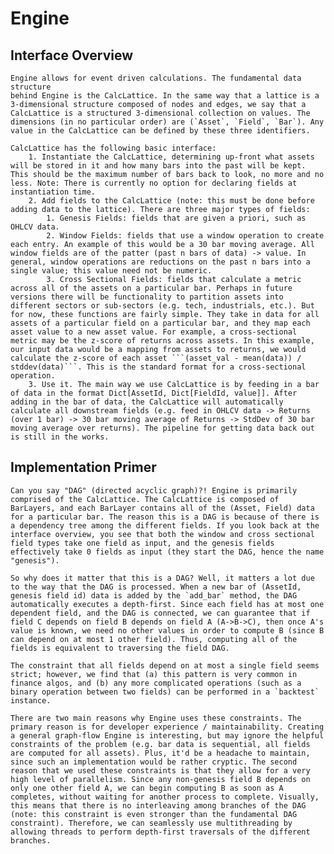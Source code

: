 # Engine

## Interface Overview
    Engine allows for event driven calculations. The fundamental data structure
    behind Engine is the CalcLattice. In the same way that a lattice is a 3-dimensional structure composed of nodes and edges, we say that a CalcLattice is a structured 3-dimensional collection on values. The dimensions (in no particular order) are (`Asset`, `Field`, `Bar`). Any value in the CalcLattice can be defined by these three identifiers.

    CalcLattice has the following basic interface:
        1. Instantiate the CalcLattice, determining up-front what assets will be stored in it and how many bars into the past will be kept. This should be the maximum number of bars back to look, no more and no less. Note: There is currently no option for declaring fields at instantiation time.
        2. Add fields to the CalcLattice (note: this must be done before adding data to the lattice). There are three major types of fields:
            1. Genesis Fields: fields that are given a priori, such as OHLCV data.
            2. Window Fields: fields that use a window operation to create each entry. An example of this would be a 30 bar moving average. All window fields are of the patter (past n bars of data) -> value. In general, window operations are reductions on the past n bars into a single value; this value need not be numeric.
            3. Cross Sectional Fields: fields that calculate a metric across all of the assets on a particular bar. Perhaps in future versions there will be functionality to partition assets into different sectors or sub-sectors (e.g. tech, industrials, etc.). But for now, these functions are fairly simple. They take in data for all assets of a particular field on a particular bar, and they map each asset value to a new asset value. For example, a cross-sectional metric may be the z-score of returns across assets. In this example, our input data would be a mapping from assets to returns, we would calculate the z-score of each asset ```(asset_val - mean(data)) /  stddev(data)```. This is the standard format for a cross-sectional operation.
        3. Use it. The main way we use CalcLattice is by feeding in a bar of data in the format Dict[AssetId, Dict[FieldId, value]]. After adding in the bar of data, the CalcLattice will automatically calculate all downstream fields (e.g. feed in OHLCV data -> Returns (over 1 bar) -> 30 bar moving average of Returns -> StdDev of 30 bar moving average over returns). The pipeline for getting data back out is still in the works.

## Implementation Primer

    Can you say "DAG" (directed acyclic graph)?! Engine is primarily comprised of the CalcLattice. The CalcLattice is composed of BarLayers, and each BarLayer contains all of the (Asset, Field) data for a particular bar. The reason this is a DAG is because of there is a dependency tree among the different fields. If you look back at the interface overview, you see that both the window and cross sectional field types take one field as input, and the genesis fields effectively take 0 fields as input (they start the DAG, hence the name "genesis").

    So why does it matter that this is a DAG? Well, it matters a lot due to the way that the DAG is processed. When a new bar of (AssetId, genesis field id) data is added by the `add_bar` method, the DAG automatically executes a depth-first. Since each field has at most one dependent field, and the DAG is connected, we can guarantee that if field C depends on field B depends on field A (A->B->C), then once A's value is known, we need no other values in order to compute B (since B can depend on at most 1 other field). Thus, computing all of the fields is equivalent to traversing the field DAG.

    The constraint that all fields depend on at most a single field seems strict; however, we find that (a) this pattern is very common in finance algos, and (b) any more complicated operations (such as a binary operation between two fields) can be performed in a `backtest` instance.

    There are two main reasons why Engine uses these constraints. The primary reason is for developer experience / maintainability. Creating a general graph-flow Engine is interesting, but may ignore the helpful constraints of the problem (e.g. bar data is sequential, all fields are computed for all assets). Plus, it'd be a headache to maintain, since such an implementation would be rather cryptic. The second reason that we used these constraints is that they allow for a very high level of parallelism. Since any non-genesis field B depends on only one other field A, we can begin computing B as soon as A completes, without waiting for another process to complete. Visually, this means that there is no interleaving among branches of the DAG (note: this constraint is even stronger than the fundamental DAG constraint). Therefore, we can seamlessly use multithreading by allowing threads to perform depth-first traversals of the different branches.
